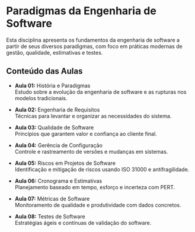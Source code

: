 # Paradigmas da Engenharia de Software

Esta disciplina apresenta os fundamentos da engenharia de software a partir de seus diversos paradigmas, com foco em práticas modernas de gestão, qualidade, estimativas e testes.

## Conteúdo das Aulas

- **Aula 01:** História e Paradigmas  
  Estudo sobre a evolução da engenharia de software e as rupturas nos modelos tradicionais.

- **Aula 02:** Engenharia de Requisitos  
  Técnicas para levantar e organizar as necessidades do sistema.

- **Aula 03:** Qualidade de Software  
  Princípios que garantem valor e confiança ao cliente final.

- **Aula 04:** Gerência de Configuração  
  Controle e rastreamento de versões e mudanças em sistemas.

- **Aula 05:** Riscos em Projetos de Software  
  Identificação e mitigação de riscos usando ISO 31000 e antifragilidade.

- **Aula 06:** Cronograma e Estimativas  
  Planejamento baseado em tempo, esforço e incerteza com PERT.

- **Aula 07:** Métricas de Software  
  Monitoramento de qualidade e produtividade com dados concretos.

- **Aula 08:** Testes de Software  
  Estratégias ágeis e contínuas de validação do software.
